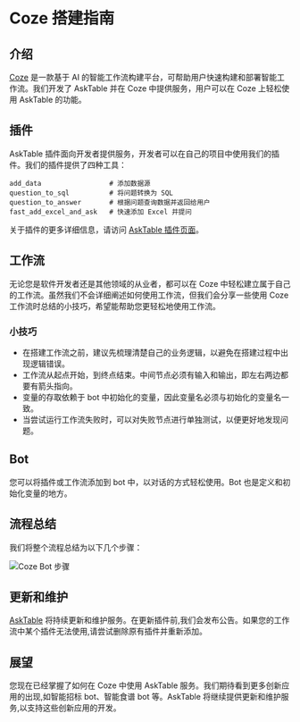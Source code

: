 # Coze 搭建指南

## 介绍

[Coze](https://www.coze.cn/) 是一款基于 AI 的智能工作流构建平台，可帮助用户快速构建和部署智能工作流。我们开发了 AskTable 并在 Coze 中提供服务，用户可以在 Coze 上轻松使用 AskTable 的功能。

## 插件

AskTable 插件面向开发者提供服务，开发者可以在自己的项目中使用我们的插件。我们的插件提供了四种工具：

```
add_data                 # 添加数据源
question_to_sql          # 将问题转换为 SQL
question_to_answer       # 根据问题查询数据并返回给用户
fast_add_excel_and_ask   # 快速添加 Excel 并提问
```

关于插件的更多详细信息，请访问 [AskTable 插件页面](https://www.coze.cn/store/plugin/7407079384349343784)。

## 工作流

无论您是软件开发者还是其他领域的从业者，都可以在 Coze 中轻松建立属于自己的工作流。虽然我们不会详细阐述如何使用工作流，但我们会分享一些使用 Coze 工作流时总结的小技巧，希望能帮助您更轻松地使用工作流。

### 小技巧

- 在搭建工作流之前，建议先梳理清楚自己的业务逻辑，以避免在搭建过程中出现逻辑错误。
- 工作流从起点开始，到终点结束。中间节点必须有输入和输出，即左右两边都要有箭头指向。
- 变量的存取依赖于 bot 中初始化的变量，因此变量名必须与初始化的变量名一致。
- 当尝试运行工作流失败时，可以对失败节点进行单独测试，以便更好地发现问题。

## Bot

您可以将插件或工作流添加到 bot 中，以对话的方式轻松使用。Bot 也是定义和初始化变量的地方。

## 流程总结

我们将整个流程总结为以下几个步骤：

<div className="img-center medium">
  <img src="/img/asktable/coze_bot_steps.png" alt="Coze Bot 步骤" />
</div>


## 更新和维护

[AskTable](https://www.asktable.com/) 将持续更新和维护服务。在更新插件前,我们会发布公告。如果您的工作流中某个插件无法使用,请尝试删除原有插件并重新添加。

## 展望

您现在已经掌握了如何在 Coze 中使用 AskTable 服务。我们期待看到更多创新应用的出现,如智能招标 bot、智能食谱 bot 等。AskTable 将继续提供更新和维护服务,以支持这些创新应用的开发。